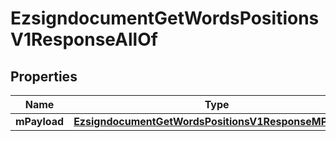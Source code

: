 

# EzsigndocumentGetWordsPositionsV1ResponseAllOf


## Properties

Name | Type | Description | Notes
------------ | ------------- | ------------- | -------------
**mPayload** | [**EzsigndocumentGetWordsPositionsV1ResponseMPayload**](EzsigndocumentGetWordsPositionsV1ResponseMPayload.md) |  | 



